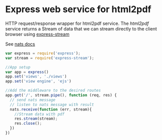 # Express web service for html2pdf

HTTP request/response wrapper for html2pdf service.
The *html2pdf* service returns a Stream of data that we can stream directly to the client browser using [express-stream](https://www.npmjs.com/package/express-stream)

See [nats docs](http://nats.io/documentation/)

```js
var express = require('express');
var stream = require('express-stream');

//App setup
var app = express()
app.set('views', './views')
app.set('view engine', 'ejs')

//Add the middleware to the desired routes
app.get('/', stream.pipe(), function (req, res) {
  // send nats message
  // listen to nats message with result
  nats.receive(function (err, stream){
    //Stream data with pdf
    res.stream(stream);
    res.close();
  })
})
```

